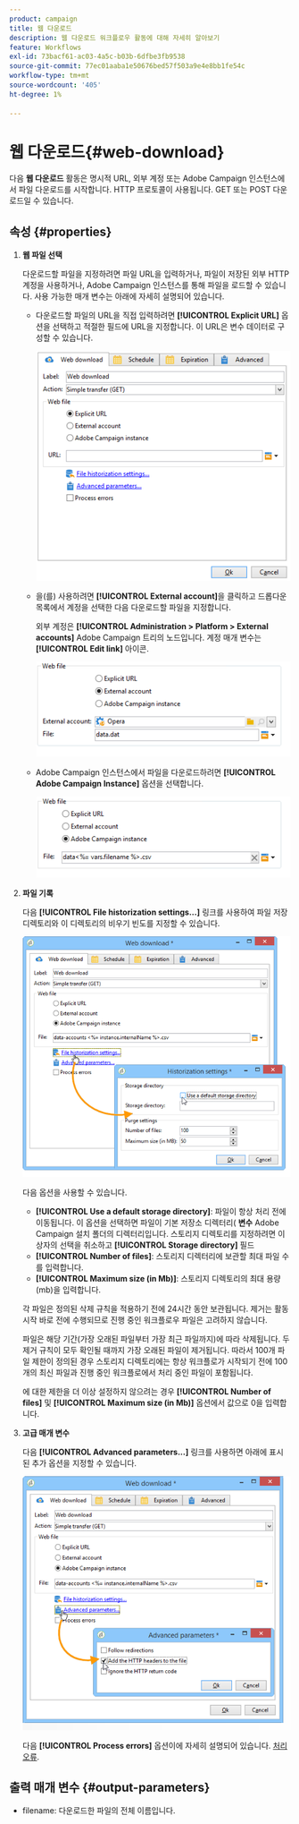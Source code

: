 ```yaml
---
product: campaign
title: 웹 다운로드
description: 웹 다운로드 워크플로우 활동에 대해 자세히 알아보기
feature: Workflows
exl-id: 73bacf61-ac03-4a5c-b03b-6dfbe3fb9538
source-git-commit: 77ec01aaba1e50676bed57f503a9e4e8bb1fe54c
workflow-type: tm+mt
source-wordcount: '405'
ht-degree: 1%

---
```


# 웹 다운로드{#web-download}



다음 **웹 다운로드** 활동은 명시적 URL, 외부 계정 또는 Adobe Campaign 인스턴스에서 파일 다운로드를 시작합니다. HTTP 프로토콜이 사용됩니다. GET 또는 POST 다운로드일 수 있습니다.

## 속성 {#properties}

1. **웹 파일 선택**

   다운로드할 파일을 지정하려면 파일 URL을 입력하거나, 파일이 저장된 외부 HTTP 계정을 사용하거나, Adobe Campaign 인스턴스를 통해 파일을 로드할 수 있습니다. 사용 가능한 매개 변수는 아래에 자세히 설명되어 있습니다.

   * 다운로드할 파일의 URL을 직접 입력하려면 **[!UICONTROL Explicit URL]** 옵션을 선택하고 적절한 필드에 URL을 지정합니다. 이 URL은 변수 데이터로 구성할 수 있습니다.

     ![](assets/download_web_edit.png)

   * 을(를) 사용하려면 **[!UICONTROL External account]**&#x200B;을 클릭하고 드롭다운 목록에서 계정을 선택한 다음 다운로드할 파일을 지정합니다.

     외부 계정은 **[!UICONTROL Administration > Platform > External accounts]** Adobe Campaign 트리의 노드입니다. 계정 매개 변수는 **[!UICONTROL Edit link]** 아이콘.

     ![](assets/download_web_edit_external.png)

   * Adobe Campaign 인스턴스에서 파일을 다운로드하려면 **[!UICONTROL Adobe Campaign Instance]** 옵션을 선택합니다.

     ![](assets/download_web_edit_instance.png)

1. **파일 기록**

   다음 **[!UICONTROL File historization settings...]** 링크를 사용하여 파일 저장 디렉토리와 이 디렉토리의 비우기 빈도를 지정할 수 있습니다.

   ![](assets/download_web_edit_hist.png)

   다음 옵션을 사용할 수 있습니다.

   * **[!UICONTROL Use a default storage directory]**: 파일이 항상 처리 전에 이동됩니다. 이 옵션을 선택하면 파일이 기본 저장소 디렉터리( **변수** Adobe Campaign 설치 폴더의 디렉터리입니다. 스토리지 디렉토리를 지정하려면 이 상자의 선택을 취소하고 **[!UICONTROL Storage directory]** 필드
   * **[!UICONTROL Number of files]**: 스토리지 디렉터리에 보관할 최대 파일 수를 입력합니다.
   * **[!UICONTROL Maximum size (in Mb)]**: 스토리지 디렉토리의 최대 용량(mb)을 입력합니다.

   각 파일은 정의된 삭제 규칙을 적용하기 전에 24시간 동안 보관됩니다. 제거는 활동 시작 바로 전에 수행되므로 진행 중인 워크플로우 파일은 고려하지 않습니다.

   파일은 해당 기간(가장 오래된 파일부터 가장 최근 파일까지)에 따라 삭제됩니다. 두 제거 규칙이 모두 확인될 때까지 가장 오래된 파일이 제거됩니다. 따라서 100개 파일 제한이 정의된 경우 스토리지 디렉토리에는 항상 워크플로가 시작되기 전에 100개의 최신 파일과 진행 중인 워크플로에서 처리 중인 파일이 포함됩니다.

   에 대한 제한을 더 이상 설정하지 않으려는 경우 **[!UICONTROL Number of files]** 및 **[!UICONTROL Maximum size (in Mb)]** 옵션에서 값으로 0을 입력합니다.

1. **고급 매개 변수**

   다음 **[!UICONTROL Advanced parameters...]** 링크를 사용하면 아래에 표시된 추가 옵션을 지정할 수 있습니다.

   ![](assets/download_web_edit_advanced.png)

   다음 **[!UICONTROL Process errors]** 옵션이에 자세히 설명되어 있습니다. [처리 오류](monitor-workflow-execution.md#processing-errors).

## 출력 매개 변수 {#output-parameters}

* filename: 다운로드한 파일의 전체 이름입니다.
